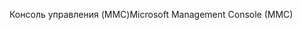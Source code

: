 <span data-ttu-id="36e15-101">Консоль управления (MMC)</span><span class="sxs-lookup"><span data-stu-id="36e15-101">Microsoft Management Console (MMC)</span></span>